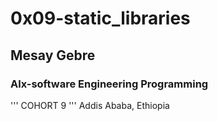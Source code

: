 # 0x09-static_libraries
## Mesay Gebre
### Alx-software Engineering Programming
''' COHORT 9 '''
Addis Ababa, Ethiopia
